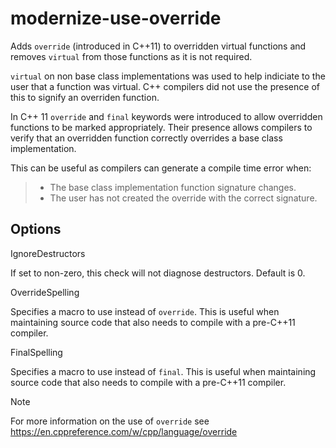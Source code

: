 # modernize-use-override

Adds `override` (introduced in C++11) to overridden virtual functions
and removes `virtual` from those functions as it is not required.

`virtual` on non base class implementations was used to help indiciate
to the user that a function was virtual. C++ compilers did not use the
presence of this to signify an overriden function.

In C++ 11 `override` and `final` keywords were introduced to allow
overridden functions to be marked appropriately. Their presence allows
compilers to verify that an overridden function correctly overrides a
base class implementation.

This can be useful as compilers can generate a compile time error when:

>   - The base class implementation function signature changes.
>   - The user has not created the override with the correct signature.

## Options

<div class="option">

IgnoreDestructors

If set to non-zero, this check will not diagnose destructors. Default is
<span class="title-ref">0</span>.

</div>

<div class="option">

OverrideSpelling

Specifies a macro to use instead of `override`. This is useful when
maintaining source code that also needs to compile with a pre-C++11
compiler.

</div>

<div class="option">

FinalSpelling

Specifies a macro to use instead of `final`. This is useful when
maintaining source code that also needs to compile with a pre-C++11
compiler.

</div>

<div class="note">

<div class="title">

Note

</div>

For more information on the use of `override` see
<https://en.cppreference.com/w/cpp/language/override>

</div>
